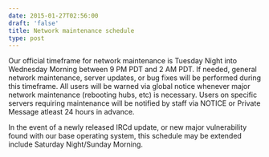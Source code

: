 ```yaml
--- 
date: 2015-01-27T02:56:00
draft: 'false'
title: Network maintenance schedule
type: post
---
```


Our official timeframe for network maintenance is Tuesday Night into Wednesday Morning between  9 PM PDT and 2 AM PDT. If needed, general network maintenance, server updates, or bug fixes will be performed during this timeframe. All users will be warned via global notice whenever major network maintenance (rebooting hubs, etc) is necessary. Users on specific servers requiring maintenance will be notified by staff via NOTICE or Private Message atleast 24 hours in advance.

In the event of a newly released IRCd update, or new major vulnerability found with our base operating system, this schedule may be extended include Saturday Night/Sunday Morning.